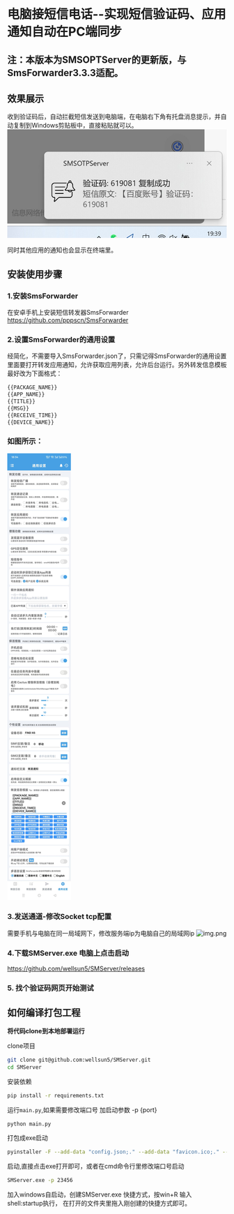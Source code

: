 # 电脑接短信电话--实现短信验证码、应用通知自动在PC端同步
## 注：本版本为SMSOPTServer的更新版，与SmsForwarder3.3.3适配。

## 效果展示

收到验证码后，自动拦截短信发送到电脑端，在电脑右下角有托盘消息提示，并自动复制到Windows剪贴板中，直接粘贴就可以。
![image](README.assets/aaa.png)


同时其他应用的通知也会显示在终端里。


## 安装使用步骤

### 1.安装SmsForwarder

在安卓手机上安装短信转发器SmsForwarder
https://github.com/pppscn/SmsForwarder

### 2.设置SmsForwarder的通用设置
经简化，不需要导入SmsForwarder.json了，只需记得SmsForwarder的通用设置里面要打开转发应用通知，允许获取应用列表，允许后台运行。另外转发信息模板最好改为下面格式：
```
{{PACKAGE_NAME}}
{{APP_NAME}}
{{TITLE}}
{{MSG}}
{{RECEIVE_TIME}}
{{DEVICE_NAME}}
```
### 如图所示：
![image](README.assets/settings.jpg)

### 3.发送通道-修改Socket tcp配置

需要手机与电脑在同一局域网下，修改服务端ip为电脑自己的局域网ip
![img.png](README.assets/img4.png)

### 4.下载SMServer.exe 电脑上点击启动
https://github.com/wellsun5/SMServer/releases



### 5. 找个验证码网页开始测试


## 如何编译打包工程

**将代码clone到本地部署运行**

clone项目

```bash
git clone git@github.com:wellsun5/SMServer.git
cd SMServer
```

安装依赖

```bash
pip install -r requirements.txt
```

运行`main.py`,如果需要修改端口号 加启动参数 -p {port}

```bash
python main.py
```

打包成exe启动

```bash
pyinstaller -F --add-data "config.json;." --add-data "favicon.ico;." --icon="favicon.ico" --name="SMServer" main.py
```
启动,直接点击exe打开即可，或者在cmd命令行里修改端口号启动 
```bash
SMServer.exe -p 23456
```
加入windows自启动，创建SMServer.exe 快捷方式，按win+R 输入shell:startup执行， 在打开的文件夹里拖入刚创建的快捷方式即可。





